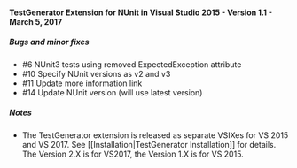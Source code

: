 #### TestGenerator Extension for NUnit in Visual Studio 2015 - Version 1.1 - March 5, 2017

##### Bugs and minor fixes
  * #6 NUnit3 tests using removed ExpectedException attribute
  * #10 Specify NUnit versions as v2 and v3
  * #11 Update more information link
  * #14 Update NUnit version (will use latest version)



##### Notes
 * The TestGenerator extension is released as separate VSIXes for VS 2015 and VS 2017.  See [[Installation|TestGenerator Installation]] for details.  The Version 2.X is for VS2017, the Version 1.X is for VS 2015. 